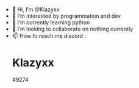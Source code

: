 - 👋 Hi, I’m @Klazyxx
- 👀 I’m interested by programmation and dev
- 🌱 I’m currently learning python
- 💞️ I’m looking to collaborate on nothing currently
- 📫 How to reach me discord : <h1>Klazyxx</h1>#9274

<!---
Klazyxx/Klazyxx is a ✨ special ✨ repository because its `README.md` (this file) appears on your GitHub profile.
You can click the Preview link to take a look at your changes.
--->
